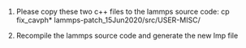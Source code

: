 1. Please copy these two c++ files to the lammps source code: cp fix_cavph* lammps-patch_15Jun2020/src/USER-MISC/

2. Recompile the lammps source code and generate the new lmp file
